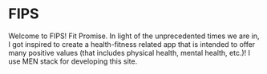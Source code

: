 # FIPS
Welcome to FIPS! Fit Promise. In light of the unprecedented times we are in, I got inspired to create a health-fitness related app that is intended to offer many positive values (that includes physical health, mental health, etc.)! I use MEN stack for developing this site. 
